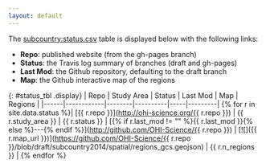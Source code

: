 ```yaml
---
layout: default
---
```


The [subcountry:status.csv](https://github.com/OHI-Science/subcountry/blob/gh-pages/_data/status.csv) table is displayed below with the following links:

- **Repo**: published website (from the gh-pages branch)
- **Status**: the Travis log summary of branches (draft and gh-pages)
- **Last Mod**: the Github repository, defaulting to the draft branch
- **Map**: the Github interactive map of the regions

{: #status_tbl .display}
| Repo | Study Area | Status | Last Mod | Map | Regions |
|------|------------|--------|----------|-----|---------|
{% for r in site.data.status %}| [{{ r.repo }}](http://ohi-science.org/{{ r.repo }}) | {{ r.study_area }} | {{ r.status }} | [{% if r.last_mod != "" %}{{ r.last_mod }}{% else %}---{% endif %}](http://github.com/OHI-Science/{{ r.repo }}) | [![]({{ r.map_url }})](https://github.com/OHI-Science/{{ r.repo }}/blob/draft/subcountry2014/spatial/regions_gcs.geojson) | {{ r.n_regions }} |
{% endfor %}

<script type="text/javascript">
$(document).ready(function(){
  $('#status_tbl').DataTable();
});
</script>
<!-- original from jekyll new
  <h1 class="page-heading">Posts</h1>

  <ul class="post-list">
    {% for post in site.posts %}
      <li>
        <span class="post-meta">{{ post.date | date: "%b %-d, %Y" }}</span>

        <h2>
          <a class="post-link" href="{{ post.url | prepend: site.baseurl }}">{{ post.title }}</a>
        </h2>
      </li>
    {% endfor %}
  </ul>

  <p class="rss-subscribe">subscribe <a href="{{ "/feed.xml" | prepend: site.baseurl }}">via RSS</a></p>
-->
